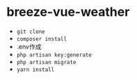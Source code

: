 # breeze-vue-weather
* `git clone`
* `composer install`
* .env作成
* `php artisan key:generate`
* `php artisan migrate`
* `yarn install`
